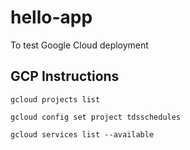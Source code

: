 # hello-app

To test Google Cloud deployment

## GCP Instructions

```
gcloud projects list

gcloud config set project tdsschedules

gcloud services list --available



```


